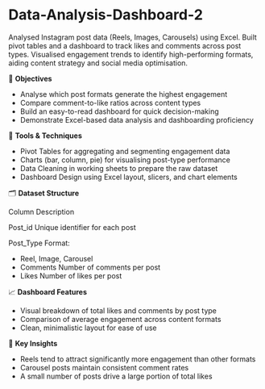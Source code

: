 # Data-Analysis-Dashboard-2
Analysed Instagram post data (Reels, Images, Carousels) using Excel. Built pivot tables and a dashboard to track likes and comments across post types. Visualised engagement trends to identify high-performing formats, aiding content strategy and social media optimisation.

🎯 **Objectives**

- Analyse which post formats generate the highest engagement
- Compare comment-to-like ratios across content types
- Build an easy-to-read dashboard for quick decision-making
- Demonstrate Excel-based data analysis and dashboarding proficiency

🔧 **Tools & Techniques**

- Pivot Tables for aggregating and segmenting engagement data
- Charts (bar, column, pie) for visualising post-type performance
- Data Cleaning in working sheets to prepare the raw dataset
- Dashboard Design using Excel layout, slicers, and chart elements

🗂️ **Dataset Structure**

Column	Description

Post_id	Unique identifier for each post

Post_Type	Format: 
- Reel, Image, Carousel
- Comments	Number of comments per post
- Likes	Number of likes per post

📈 **Dashboard Features**

- Visual breakdown of total likes and comments by post type
- Comparison of average engagement across content formats
- Clean, minimalistic layout for ease of use

📌 **Key Insights**

- Reels tend to attract significantly more engagement than other formats
- Carousel posts maintain consistent comment rates
- A small number of posts drive a large portion of total likes
